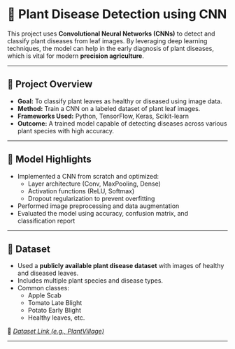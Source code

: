 # 🌿 Plant Disease Detection using CNN

This project uses **Convolutional Neural Networks (CNNs)** to detect and classify plant diseases from leaf images. By leveraging deep learning techniques, the model can help in the early diagnosis of plant diseases, which is vital for modern **precision agriculture**.

---

## 📌 Project Overview

- **Goal:** To classify plant leaves as healthy or diseased using image data.
- **Method:** Train a CNN on a labeled dataset of plant leaf images.
- **Frameworks Used:** Python, TensorFlow, Keras, Scikit-learn
- **Outcome:** A trained model capable of detecting diseases across various plant species with high accuracy.

---

## 🧠 Model Highlights

- Implemented a CNN from scratch and optimized:
  - Layer architecture (Conv, MaxPooling, Dense)
  - Activation functions (ReLU, Softmax)
  - Dropout regularization to prevent overfitting
- Performed image preprocessing and data augmentation
- Evaluated the model using accuracy, confusion matrix, and classification report

---

## 📂 Dataset

- Used a **publicly available plant disease dataset** with images of healthy and diseased leaves.
- Includes multiple plant species and disease types.
- Common classes:
  - Apple Scab
  - Tomato Late Blight
  - Potato Early Blight
  - Healthy leaves, etc.

📎 *[Dataset Link (e.g., PlantVillage)](https://www.kaggle.com/datasets/emmarex/plantdisease)*

---
